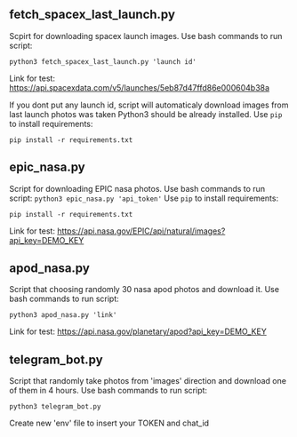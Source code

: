 ## fetch_spacex_last_launch.py
Scpirt for downloading spacex launch images. Use bash commands to run script: 


```
python3 fetch_spacex_last_launch.py 'launch id'
``` 

Link for test: https://api.spacexdata.com/v5/launches/5eb87d47ffd86e000604b38a

If you dont put any launch id, script will automaticaly download images from last launch photos was taken 
Python3 should be already installed. 
Use `pip` to install requirements:
```
pip install -r requirements.txt
```
## epic_nasa.py
Script for downloading EPIC nasa photos. Use bash commands to run script: 
```python3 epic_nasa.py 'api_token'```
Use `pip` to install requirements:
```
pip install -r requirements.txt
```

Link for test: https://api.nasa.gov/EPIC/api/natural/images?api_key=DEMO_KEY
## apod_nasa.py
Script that choosing randomly 30 nasa apod photos and download it. Use bash commands to run script:


```
python3 apod_nasa.py 'link'
```
Link for test: https://api.nasa.gov/planetary/apod?api_key=DEMO_KEY
## telegram_bot.py
Script that randomly take photos from 'images' direction and download one of them in 4 hours. Use bash commands to run script:


```
python3 telegram_bot.py
```

Create new 'env' file to insert your TOKEN and chat_id